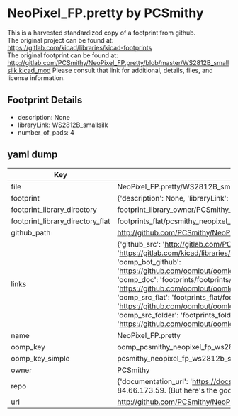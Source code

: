 # NeoPixel_FP.pretty by PCSmithy  
This is a harvested standardized copy of a footprint from github.  
The original project can be found at:  
https://gitlab.com/kicad/libraries/kicad-footprints  
The original footprint can be found at:
http://gitlab.com/PCSmithy/NeoPixel_FP.pretty/blob/master/WS2812B_smallsilk.kicad_mod
Please consult that link for additional, details, files, and license information.  
## Footprint Details
* description: None  
* libraryLink: WS2812B_smallsilk  
* number_of_pads: 4  
## yaml dump  
| Key | Value |  
| --- | --- |  
| file | NeoPixel_FP.pretty/WS2812B_smallsilk.kicad_mod |  
| footprint | {'description': None, 'libraryLink': 'WS2812B_smallsilk', 'number_of_pads': 4} |  
| footprint_library_directory | footprint_library_owner/PCSmithy_NeoPixel_FP.pretty |  
| footprint_library_directory_flat | footprints_flat/pcsmithy_neopixel_fp_ws2812b_smallsilk/working |  
| github_path | http://github.com/PCSmithy/NeoPixel_FP.pretty/blob/master/WS2812B_smallsilk.kicad_mod |  
| links | {'github_src': 'http://gitlab.com/PCSmithy/NeoPixel_FP.pretty/blob/master/WS2812B_smallsilk.kicad_mod', 'github_src_repo': 'https://gitlab.com/kicad/libraries/kicad-footprints', 'oomp_bot': 'footprints/pcsmithy_neopixel_fp_ws2812b_smallsilk/working', 'oomp_bot_github': 'https://github.com/oomlout/oomlout_oomp_footprint_bot/tree/main/footprints/pcsmithy_neopixel_fp_ws2812b_smallsilk/working', 'oomp_doc': 'footprints/footprints/PCSmithy/NeoPixel_FP/WS2812B_smallsilk/working/', 'oomp_doc_github': 'https://github.com/oomlout/oomlout_oomp_footprint_doc/tree/main/footprints/footprints/PCSmithy/NeoPixel_FP/WS2812B_smallsilk/working', 'oomp_src_flat': 'footprints_flat/footprints_flat/pcsmithy_neopixel_fp_ws2812b_smallsilk/working', 'oomp_src_flat_github': 'https://github.com/oomlout/oomlout_oomp_footprint_src/tree/main/footprints_flat/pcsmithy_neopixel_fp_ws2812b_smallsilk/working', 'oomp_src_folder': 'footprints_folder/footprints_folder/PCSmithy/NeoPixel_FP/WS2812B_smallsilk/working', 'oomp_src_folder_github': 'https://github.com/oomlout/oomlout_oomp_footprint_src/tree/main/footprints_folder/PCSmithy/NeoPixel_FP/WS2812B_smallsilk/working'} |  
| name | NeoPixel_FP.pretty |  
| oomp_key | oomp_pcsmithy_neopixel_fp_ws2812b_smallsilk |  
| oomp_key_simple | pcsmithy_neopixel_fp_ws2812b_smallsilk |  
| owner | PCSmithy |  
| repo | {'documentation_url': 'https://docs.github.com/rest/overview/resources-in-the-rest-api#rate-limiting', 'message': "API rate limit exceeded for 84.66.173.59. (But here's the good news: Authenticated requests get a higher rate limit. Check out the documentation for more details.)"} |  
| url | http://github.com/PCSmithy/NeoPixel_FP.pretty |  

